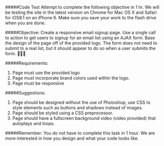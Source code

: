 #####Code Test
Attempt to complete the following objective in 1 hr. We will be testing the site in the latest version on Chrome for Mac OS X and Safari for iOS8.1 on an iPhone 6. Make sure you save your work to the flash drive when you are done. 

#####Objective:
Create a responsive email signup page. Use a single call to action to get users to signup for an email list using an AJAX form. Base the design of the page off of the provided logo. The form does not need to submit to a real list, but it should appear to do so when a user submits the form. 

#####Requirements:
1. Page must use the provided logo
2. Page must incorporate brand colors used within the logo. 
3. Page must be responsive

#####Suggestions: 
1. Page should be designed without the use of Photoshop, use CSS to style elements such as buttons and shadows instead of images.
2. Page should be styled using a CSS preprocessor.  
3. Page should have a fullscreen background video (video provided) that autoplays and loops.

#####Remember: 
You do not have to complete this task in 1 hour. We are more interested in how you design and what your code looks like. 

